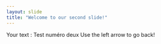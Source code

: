 ```yaml
---
layout: slide
title: "Welcome to our second slide!"
---
```

Your text : Test numéro deux
Use the left arrow to go back!
